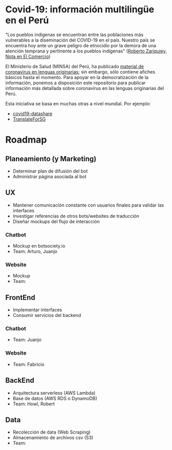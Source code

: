 # Covid-19: información multilingüe en el Perú

"Los pueblos indígenas se encuentran entre las poblaciones más vulnerables a la diseminación del COVID-19 en el país. Nuestro país se encuentra hoy ante un grave peligro de etnocidio por la demora de una atención temprana y pertinente a los pueblos indígenas" ([Roberto Zariquiey, Nota en El Comercio](https://elcomercio.pe/eldominical/entrevista/roberto-zariquiey-el-mapa-de-la-covid-19-es-el-mapa-de-la-exclusion-y-la-pobreza-comunidades-amazonicas-pandemia-noticia/?ref=ecr))

El Ministerio de Salud (MINSA) del Perú, ha publicado [material de coronavirus en lenguas originarias](https://www.gob.pe/institucion/minsa/colecciones/748-material-de-coronavirus-en-lenguas-originarias); sin embargo, sólo contiene afiches básicos hasta el momento. Para apoyar en la democratización de la información, ponemos a disposición este repositorio para publicar información más detallada sobre coronavirus en las lenguas originarias del Perú. 

Esta iniciativa se basa en muchas otras a nivel mundial. Por ejemplo:
- [covid19-datashare](https://github.com/neulab/covid19-datashare)
- [TranslateForSG](https://translatefor.sg/)

# Roadmap

## Planeamiento (y Marketing)
- Determinar plan de difusión del bot
- Administrar página asociada al bot

## UX 
- Mantener comunicación constante con usuarios finales para validar las interfaces
- Investigar referencias de otros bots/websites de traducción
- Diseñar mockups del flujo de interacción


### Chatbot
- Mockup en botsociety.io
- Team: Arturo, Juanjo

### Website
- Mockup
- Team: 

## FrontEnd 
- Implementar interfaces
- Consumir servicios del backend

### Chatbot
- Team: Juanjo

### Website
- Team: Fabricio

## BackEnd 
- Arquitectura serverless (AWS Lambda)
- Base de datos (AWS RDS o DynamoDB)
- Team: Howl, Robert

## Data
- Recolección de data (Web Scraping)
- Almacenamiento de archivos csv (S3)
- Team:
